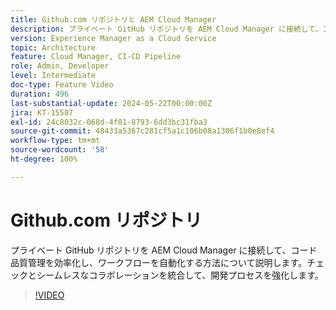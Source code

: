 ```yaml
---
title: Github.com リポジトリと AEM Cloud Manager
description: プライベート GitHub リポジトリを AEM Cloud Manager に接続して、コード品質チェックを合理化し、ワークフローを自動化して、開発効率を向上させます。
version: Experience Manager as a Cloud Service
topic: Architecture
feature: Cloud Manager, CI-CD Pipeline
role: Admin, Developer
level: Intermediate
doc-type: Feature Video
duration: 496
last-substantial-update: 2024-05-22T00:00:00Z
jira: KT-15587
exl-id: 24c8032c-068d-4f81-8793-6dd3bc31fba3
source-git-commit: 48433a5367c281cf5a1c106b08a1306f1b0e8ef4
workflow-type: tm+mt
source-wordcount: '58'
ht-degree: 100%

---
```


# Github.com リポジトリ

プライベート GitHub リポジトリを AEM Cloud Manager に接続して、コード品質管理を効率化し、ワークフローを自動化する方法について説明します。チェックとシームレスなコラボレーションを統合して、開発プロセスを強化します。

>[!VIDEO](https://video.tv.adobe.com/v/3429302/?learn=on)
